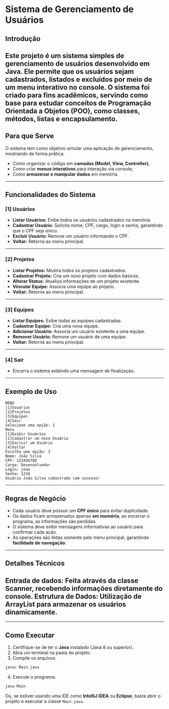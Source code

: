 # Sistema de Gerenciamento de Usuários
## Introdução
Este projeto é um sistema simples de gerenciamento de usuários desenvolvido em
Java.
Ele permite que os usuários sejam cadastrados, listados e excluídos por meio de
um menu interativo no console.
O sistema foi criado para fins acadêmicos, servindo como base para estudar
conceitos de **Programação Orientada a Objetos (POO)**, como classes, métodos,
listas e encapsulamento.
---
## Para que Serve
O sistema tem como objetivo simular uma aplicação de gerenciamento, mostrando de
forma prática:
- Como organizar o código em **camadas (Model, View, Controller)**;
- Como criar **menus interativos** para interação via console;
- Como **armazenar e manipular dados** em memória.
---
## Funcionalidades do Sistema
### [1] Usuários
- **Listar Usuários:** Exibe todos os usuários cadastrados na memória.
- **Cadastrar Usuário:** Solicita nome, CPF, cargo, login e senha, garantindo
que o CPF seja único.
- **Excluir Usuário:** Remove um usuário informando o CPF.
- **Voltar:** Retorna ao menu principal.
---
### [2] Projetos
- **Listar Projetos:** Mostra todos os projetos cadastrados.
- **Cadastrar Projeto:** Cria um novo projeto com dados básicos.
- **Alterar Status:** Atualiza informações de um projeto existente.
- **Vincular Equipe:** Associa uma equipe ao projeto.
- **Voltar:** Retorna ao menu principal.
---
### [3] Equipes
- **Listar Equipes:** Exibe todas as equipes cadastradas.
- **Cadastrar Equipe:** Cria uma nova equipe.
- **Adicionar Usuário:** Associa um usuário existente a uma equipe.
- **Remover Usuário:** Remove um usuário de uma equipe.
- **Voltar:** Retorna ao menu principal.
---
### [4] Sair
- Encerra o sistema exibindo uma mensagem de finalização.
---
## Exemplo de Uso
```
MENU
[1]Usuarios
[2]Projetos
[3]Equipes
[4]Sair
Selecione uma opção: 1
Menu
[1]Exibir Usuários
[2]Cadastrar um novo Usuário
[3]Excluir um Usuário
[4]Voltar
Escolha uma opção: 2
Nome: João Silva
CPF: 123456789
Cargo: Desenvolvedor
Login: joao
Senha: 1234
Usuário João Silva cadastrado com sucesso!
```
---
## Regras de Negócio
- Cada usuário deve possuir um **CPF único** para evitar duplicidade.
- Os dados ficam armazenados apenas **em memória**; ao encerrar o programa, as
informações são perdidas.
- O sistema deve exibir mensagens informativas ao usuário para confirmar cada
ação.
- As operações são feitas somente pelo menu principal, garantindo **facilidade
de navegação**.
---
## Detalhes Técnicos
Entrada de dados: Feita através da classe Scanner, recebendo informações
diretamente do console.
Estrutura de Dados: Utilização de ArrayList para armazenar os usuários
dinamicamente.
---
---
## Como Executar
1. Certifique-se de ter o **Java** instalado (Java 8 ou superior).
2. Abra um terminal na pasta do projeto.
3. Compile os arquivos:
```bash
javac Main.java
```
4. Execute o programa:
```bash
java Main
```
Ou, se estiver usando uma IDE como **IntelliJ IDEA** ou **Eclipse**, basta abrir
o projeto e executar a classe `Main.java`.
